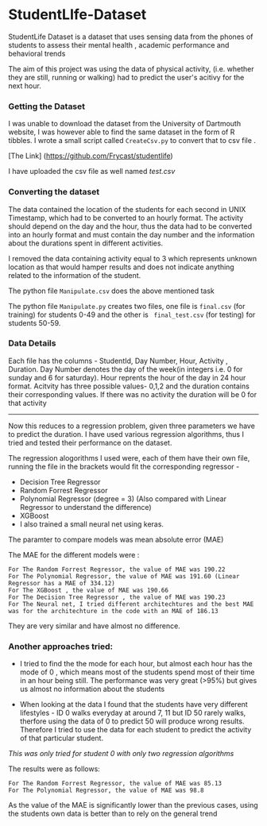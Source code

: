 # StudentLIfe-Dataset

StudentLife Dataset is a dataset that uses sensing data from the phones of students to assess their mental health , academic performance and behavioral trends

The aim of this project was using the data of physical activity, (i.e. whether they are still, running or walking) had to predict the user's acitivy for the next hour. 

### Getting the Dataset

I was unable to download the dataset from the University of Dartmouth website, I was however able to find the same dataset in the form of R tibbles. I wrote a small script called `CreateCsv.py` to convert that to csv file .

[The Link] (https://github.com/Frycast/studentlife)

I have uploaded the csv file as well named *test.csv*

### Converting the dataset

The data contained the location of the students for each second in UNIX Timestamp, which had to be converted to an hourly format. The activity should depend on the day and the hour, thus the data had to be converted into an hourly format and must contain the day number and the information about the durations spent in different activities.

I removed the data containing activity equal to 3 which represents unknown location as that would hamper results and does not indicate anything related to the information of the student.

The python file `Manipulate.csv` does the above mentioned task

The python file `Manipulate.py` creates two files, one file is `final.csv` (for training) for students 0-49 and the other is ` final_test.csv` (for testing) for students 50-59. 

### Data Details

Each file has the columns - StudentId, Day Number, Hour, Activity , Duration. Day Number denotes the day of the week(in integers i.e. 0 for sunday and 6 for saturday). Hour reprents the hour of the day in 24 hour format. 
Acitvity has three possible values- 0,1,2 and the duration contains their corresponding values. 
If there was no activity the duration will be 0 for that activity

---

Now this reduces to a regression problem, given three parameters we have to predict the duration. I have used various regression algorithms, thus I tried and tested their performance on the dataset.

The regression alogorithms I used were, each of them have their own file, running the file in the brackets would fit the corresponding regressor - 
* Decision Tree Regressor
* Random Forrest Regressor
* Polynomial Regressor (degree = 3) (Also compared with Linear Regressor to understand the difference)
* XGBoost
* I also trained a small neural net using keras.

The paramter to compare models was mean absolute error (MAE)

The MAE for the different models were :
`````
For The Random Forrest Regressor, the value of MAE was 190.22
For The Polynomial Regressor, the value of MAE was 191.60 (Linear Regressor has a MAE of 334.12)
For The XGBoost , the value of MAE was 190.66
For The Decision Tree Regressor , the value of MAE was 190.23
For The Neural net, I tried different architechtures and the best MAE was for the architechture in the code with an MAE of 186.13
`````
They are very similar and have almost no difference.

### Another approaches tried:

* I tried to find the the mode for each hour, but almost each hour has the mode of 0 , which means most of the students spend most of their time in an hour being still. The performance was very great (>95%) but gives us almost no information about the students

* When looking at the data I found that the students have very different lifestyles - ID 0 walks everyday at around 7, 11 but ID 50 rarely walks, therfore using the data of 0 to predict 50 will produce wrong results. Therefore I tried to use the data for each student to predict the activity of that particular student.

*This was only tried for student 0 with only two regression algorithms*

The results were as follows:
```
For The Random Forrest Regressor, the value of MAE was 85.13 
For The Polynomial Regressor, the value of MAE was 98.8
```
As the value of the MAE is significantly lower than the previous cases, using the students own data is better than to rely on the general trend
